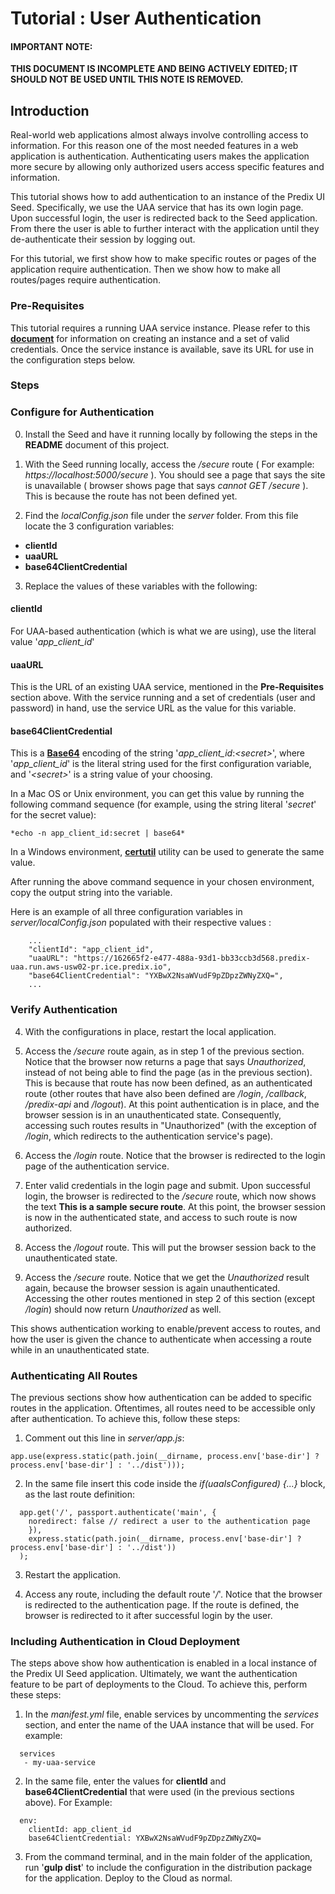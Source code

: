 # Tutorial : User Authentication

#### IMPORTANT NOTE:
**THIS DOCUMENT IS INCOMPLETE AND BEING ACTIVELY EDITED; IT SHOULD NOT BE USED UNTIL THIS NOTE IS REMOVED.**

## Introduction
Real-world web applications almost always involve controlling access to information.  For this reason one of the most needed features in a web application is authentication.  Authenticating users makes the application more secure by allowing only authorized users access specific features and information.

This tutorial shows how to add authentication to an instance of the Predix UI Seed.  Specifically, we use the UAA service that has its own login page.  Upon successful login, the user is redirected back to the Seed application.  From there the user is able to further interact with the application until they de-authenticate their session by logging  out.

For this tutorial, we first show how to make specific routes or pages of the application require authentication.  Then we show how to make all routes/pages require authentication.

### Pre-Requisites
This tutorial requires a running UAA service instance.  Please refer to this [**document**](https://www.predix.io/resources/tutorials/tutorial-details.html?tutorial_id=1544&tag=1605&journey=Build%20a%20basic%20application&resources=1580,1569,1523,1544,1547,1549,1556,1553,1570) for information on creating an instance and a set of valid credentials.  Once the service instance is available, save its URL for use in the configuration steps below.


### Steps
### Configure for Authentication
0. Install the Seed and have it running locally by following the steps in the **README** document of this project.
1. With the Seed running locally, access the */secure* route ( For example: *https://localhost:5000/secure* ).  You should see a page that says the site is unavailable ( browser shows page that says *cannot GET /secure* ).  This is because the route has not been defined yet.

2. Find the *localConfig.json* file under the *server* folder.  From this file locate the 3 configuration variables:
  - **clientId**
  - **uaaURL**
  - **base64ClientCredential**
3. Replace the values of these variables with the following:

  #### clientId
  For UAA-based authentication (which is what we are using), use the literal value '*app_client_id*'
  
  #### uaaURL
  This is the URL of an existing UAA service, mentioned in the **Pre-Requisites** section above.  With the service running and a set of credentials (user and password) in hand, use the service URL as the value for this variable.
  
  #### base64ClientCredential
  This is a [**Base64**](https://en.wikipedia.org/wiki/Base64) encoding of the string '*app_client_id*:*\<secret\>*', where '*app_client_id*' is the literal string used for the first configuration variable, and '*\<secret\>*' is a string value of your choosing.  
  
  In a Mac OS or Unix environment, you can get this value by running the following command sequence (for example, using the string literal '*secret*' for the secret value):

    *echo -n app_client_id:secret | base64*

  In a Windows environment, [**certutil**](https://technet.microsoft.com/en-us/library/cc732443\(v=ws.11\).aspx) utility can be used to generate the same value.
  
  After running the above command sequence in your chosen environment, copy the output string into the variable.

  Here is an example of all three configuration variables in *server/localConfig.json* populated with their respective values :
  
```
    ...
    "clientId": "app_client_id",
    "uaaURL": "https://162665f2-e477-488a-93d1-bb33ccb3d568.predix-uaa.run.aws-usw02-pr.ice.predix.io",
    "base64ClientCredential": "YXBwX2NsaWVudF9pZDpzZWNyZXQ=",
    ...
```

### Verify Authentication
4. With the configurations in place, restart the local application.


5. Access the */secure* route again, as in step 1 of the previous section.  Notice that the browser now returns a page that says  *Unauthorized*, instead of not being able to find the page (as in the previous section).  This is because that route has now been defined, as an authenticated route (other routes that have also been defined are */login*, */callback*, */predix-api* and */logout*).  At this point authentication is in place, and the browser session is in an unauthenticated state.  Consequently, accessing such routes results in "Unauthorized" (with the exception of */login*, which redirects to the authentication service's page).

6. Access the */login* route.  Notice that the browser is redirected to the login page of the authentication service.

7. Enter valid credentials in the login page and submit.  Upon successful login, the browser is redirected to the */secure* route, which now shows the text **This is a sample secure route**.  At this point, the browser session is now in the authenticated state, and access to such route is now authorized.

8. Access the */logout* route.  This will put the browser session back to the unauthenticated state.

9. Access the */secure* route.  Notice that we get the *Unauthorized* result again, because the browser session is again unauthenticated.  Accessing the other routes mentioned in step 2 of this section (except */login*) should now return *Unauthorized* as well.

This shows authentication working to enable/prevent access to routes, and how the user is given the chance to authenticate when accessing a route while in an unauthenticated state.

### Authenticating All Routes
The previous sections show how authentication can be added to specific routes in the application.  Oftentimes, all routes need to be accessible only after authentication.  To achieve this, follow these steps:

  1. Comment out this line in *server/app.js*:

```
app.use(express.static(path.join(__dirname, process.env['base-dir'] ? process.env['base-dir'] : '../dist')));
```

  2. In the same file insert this code inside the *if(uaaIsConfigured) {...}* block, as the last route definition:

```
  app.get('/', passport.authenticate('main', {
  	noredirect: false // redirect a user to the authentication page
    }),
    express.static(path.join(__dirname, process.env['base-dir'] ? process.env['base-dir'] : '../dist'))
  );
```

  3. Restart the application.

  4. Access any route, including the default route '*/*'.  Notice that the browser is redirected to the authentication page.  If the route is defined, the browser is redirected to it after successful login by the user.

### Including Authentication in Cloud Deployment
The steps above show how authentication is enabled in a local instance of the Predix UI Seed application.  Ultimately, we want the authentication feature to be part of deployments to the Cloud.  To achieve this, perform these steps:

1. In the *manifest.yml* file, enable services by uncommenting the *services* section, and enter the name of the UAA instance that will be used.  For example:

```
  services
   - my-uaa-service
```

2. In the same file, enter the values for **clientId** and **base64ClientCredential** that were used (in the previous sections above).  For Example:

```
  env:
    clientId: app_client_id
    base64ClientCredential: YXBwX2NsaWVudF9pZDpzZWNyZXQ=
```

3. From the command terminal, and in the main folder of the application, run '**gulp dist**' to include the configuration in the distribution package for the application.  Deploy to the Cloud as normal.



